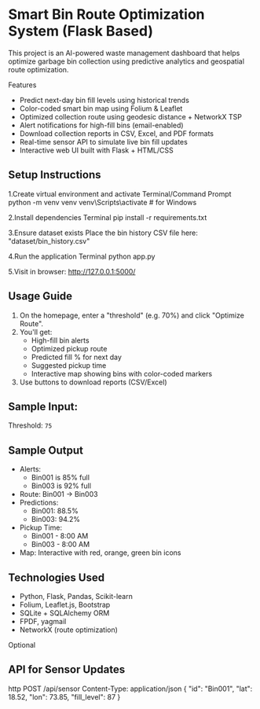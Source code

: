# Smart Bin Route Optimization System (Flask Based)

This project is an AI-powered waste management dashboard that helps optimize garbage bin collection using predictive analytics and geospatial route optimization.

Features

- Predict next-day bin fill levels using historical trends
- Color-coded smart bin map using Folium & Leaflet
- Optimized collection route using geodesic distance + NetworkX TSP
- Alert notifications for high-fill bins (email-enabled)
- Download collection reports in CSV, Excel, and PDF formats
- Real-time sensor API to simulate live bin fill updates
- Interactive web UI built with Flask + HTML/CSS

## Setup Instructions

1.Create virtual environment and activate
Terminal/Command Prompt
python -m venv venv
venv\Scripts\activate  # for Windows


2.Install dependencies
Terminal
pip install -r requirements.txt


3.Ensure dataset exists
Place the bin history CSV file here:
"dataset/bin_history.csv"


4.Run the application
Terminal
python app.py


5.Visit in browser:
http://127.0.0.1:5000/


## Usage Guide

1. On the homepage, enter a "threshold" (e.g. 70%) and click "Optimize Route".
2. You'll get:
   - High-fill bin alerts
   - Optimized pickup route
   - Predicted fill % for next day
   - Suggested pickup time
   - Interactive map showing bins with color-coded markers
3. Use buttons to download reports (CSV/Excel)

## Sample Input:

Threshold: `75`

## Sample Output
- Alerts:
  - Bin001 is 85% full
  - Bin003 is 92% full
- Route: Bin001 -> Bin003
- Predictions:
  - Bin001: 88.5%
  - Bin003: 94.2%
- Pickup Time:
  - Bin001 - 8:00 AM
  - Bin003 - 8:00 AM
- Map: Interactive with red, orange, green bin icons

## Technologies Used
- Python, Flask, Pandas, Scikit-learn
- Folium, Leaflet.js, Bootstrap
- SQLite + SQLAlchemy ORM
- FPDF, yagmail
- NetworkX (route optimization)

Optional 
## API for Sensor Updates
http
POST /api/sensor
Content-Type: application/json
{
  "id": "Bin001",
  "lat": 18.52,
  "lon": 73.85,
  "fill_level": 87
}
